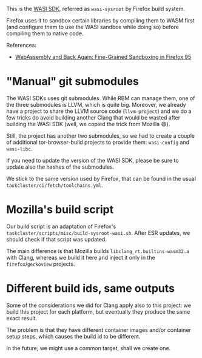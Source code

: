 This is the [WASI SDK](https://github.com/WebAssembly/wasi-sdk), referred as
`wasi-sysroot` by Firefox build system.

Firefox uses it to sandbox certain libraries by compiling them to WASM first
(and configure them to use the WASI sandbox while doing so) before compiling
them to native code.

References:
- [WebAssembly and Back Again: Fine-Grained Sandboxing in Firefox 95](https://hacks.mozilla.org/2021/12/webassembly-and-back-again-fine-grained-sandboxing-in-firefox-95/)

# "Manual" git submodules

The WASI SDKs uses git submodules.
While RBM can manage them, one of the three submodules is LLVM, which is quite
big.
Moreover, we already have a project to share the LLVM source code
(`llvm-project`) and we do a few tricks do avoid building another Clang that
would be wasted after building the WASI SDK (well, we copied the trick from
Mozilla 😄️).

Still, the project has another two submodules, so we had to create a couple of
additional tor-browser-build projects to provide them: `wasi-config` and
`wasi-libc`.

If you need to update the version of the WASI SDK, please be sure to update also
the hashes of the submodules.

We stick to the same version used by Firefox, that can be found in the usual
`taskcluster/ci/fetch/toolchains.yml`.

# Mozilla's build script

Our build script is an adaptation of Firefox's
`taskcluster/scripts/misc/build-sysroot-wasi.sh`.
After ESR updates, we should check if that script was updated.

The main difference is that Mozilla builds `libclang_rt.builtins-wasm32.a` with
Clang, whereas we build it here and inject it only in the `firefox`/`geckoview`
projects.

# Different build ids, same outputs

Some of the considerations we did for Clang apply also to this project: we build
this project for each platform, but eventually they produce the same exact
result.

The problem is that they have different container images and/or container setup
steps, which causes the build id to be different.

In the future, we might use a common target, shall we create one.
